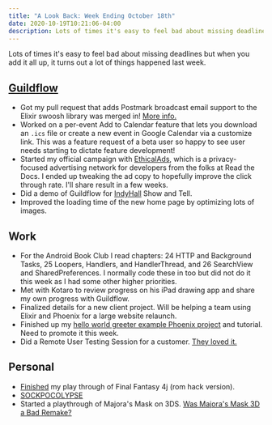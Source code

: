 ```yaml
---
title: "A Look Back: Week Ending October 18th"
date: 2020-10-19T10:21:06-04:00
description: Lots of times it's easy to feel bad about missing deadlines but when you add it all up, it turns out a lot of things happened last week.
---
```


Lots of times it's easy to feel bad about missing deadlines but when you add it all up, it turns out a lot of things happened last week.

## [Guildflow](/projects/guildflow/)

- Got my pull request that adds Postmark broadcast email support to the Elixir swoosh library was merged in! [More info.](http://mikezornek.com/posts/2020/10/postmark-broadcast-via-elixir-swoosh/)
- Worked on a per-event Add to Calendar feature that lets you download an `.ics` file or create a new event in Google Calendar via a customize link. This was a feature request of a beta user so happy to see user needs starting to dictate feature development!
- Started my official campaign with [EthicalAds](https://www.ethicalads.io/), which is a privacy-focused advertising network for developers from the folks at Read the Docs. I ended up tweaking the ad copy to hopefully improve the click through rate. I'll share result in a few weeks.
- Did a demo of Guildflow for [IndyHall](https://www.indyhall.org) Show and Tell.
- Improved the loading time of the new home page by optimizing lots of images.

## Work

- For the Android Book Club I read chapters: 24 HTTP and Background Tasks, 25 Loopers, Handlers, and HandlerThread, and 26 SearchView and SharedPreferences. I normally code these in too but did not do it this week as I had some other higher priorities.
- Met with Kotaro to review progress on his iPad drawing app and share my own progress with Guildflow.
- Finalized details for a new client project. Will be helping a team using Elixir and Phoenix for a large website relaunch.
- Finished up my [hello world greeter example Phoenix project](https://github.com/phoenix-by-example/greeter) and tutorial. Need to promote it this week.
- Did a Remote User Testing Session for a customer. [They loved it.](https://twitter.com/zorn/status/1315734094505013250)

## Personal

- [Finished](https://twitter.com/zorn/status/1317838447151882246) my play through of Final Fantasy 4j (rom hack version).
- [SOCKPOCOLYPSE](https://twitter.com/zorn/status/1317522535383183361)
- Started a playthrough of Majora's Mask on 3DS. [Was Majora's Mask 3D a Bad Remake?](https://www.youtube.com/watch?v=653wuaP0wzs)
